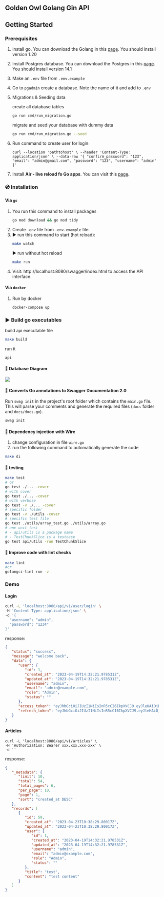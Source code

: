 ## Golden Owl Golang Gin API

## Getting Started

### Prerequisites

1. Install go. You can download the Golang in this [page](https://go.dev/doc/install). You should install version 1.20
2. Install Postgres database. You can download the Postgres in this [page](https://www.postgresql.org/download/). You should install version 14.1
3. Make an `.env` file from `.env.example`
4. Go to `pgadmin` create a database. Note the name of it and add to `.env`
5. Migrations & Seeding data

   create all database tables
   ```sh
   go run cmd/run_migration.go
   ```
   migrate and seed your database with dummy data
   ```sh
   go run cmd/run_migration.go --seed
   ```
6. Run command to create user for login

   `curl --location 'pathtohost' \
   --header 'Content-Type: application/json' \
   --data-raw '{
   "confirm_password": "123",
   "email": "admin@gmail.com",
   "password": "123",
   "username": "admin"
   }'`
7. Install **Air - live reload fo Go apps**. You can visit this [page](https://github.com/cosmtrek/air).

### 💿 Installation

#### Via `go`

1. You run this command to install packages
   ```sh
   go mod download && go mod tidy
   ```
2. Create `.env` file from `.env.example` file.
3. ▶ run this command to start (hot reload):
   ```sh
   make watch
   ```
   ▶ run without hot reload
   ```sh
   make run
   ```
4. Visit: http://localhost:8080/swagger/index.html to access the API interface.
#### Via `docker`

1. Run by docker
   ```sh
   docker-compose up
   ```

### ▶️  Build go executables
build api executable file
```sh
make build
```

run it
```sh
api
```

<!-- MARKDOWN LINKS & IMAGES -->
<!-- https://www.markdownguide.org/basic-syntax/#reference-style-links -->
[Golang]: https://img.shields.io/badge/go-%2300ADD8.svg?style=for-the-badge&logo=go&logoColor=white
[Golang-url]: https://go.dev/doc/


#### 📌 Database Diagram
[![](https://mermaid.ink/img/pako:eNqtkk1PwzAMhv9K5HM3pZ90uU0bBw5IiLEL6iVqvRGpTabEFYyu_53QgTq2cUDCJ_uxI7-x3UFpKgQBaJdKbq1sCs28rR1ad-Ky7hh8Wqs0sbslO7Ux68gqvR1eadngb3n2IJ17Nba6zNw2UtWX-NHUeElXJKl1Iyfley4sSsJqTmd8vauu8iXWeML7Qh-duSVV1uh-Rn-eBXtSdE37wmhCTf8uftza4TCZHLpRuWCl7ymVdhBAg9ZPuvLLHz5UAL1ggwUI71a4kW1NBRS696WyJbPa6xIE2RYDaActXxcDYiNr5-lO6mdjmu8iH4Lo4A1EnOXTWZImYRjFPL7hWQB7EJMkn0ZpksY5z_Mw4rM-gPfhfTjlaZ7FnKchD7M8ytIAsFJk7P3xWoej7T8A9wvK7w?type=png)](https://mermaid.live/edit#pako:eNqtkk1PwzAMhv9K5HM3pZ90uU0bBw5IiLEL6iVqvRGpTabEFYyu_53QgTq2cUDCJ_uxI7-x3UFpKgQBaJdKbq1sCs28rR1ad-Ky7hh8Wqs0sbslO7Ux68gqvR1eadngb3n2IJ17Nba6zNw2UtWX-NHUeElXJKl1Iyfley4sSsJqTmd8vauu8iXWeML7Qh-duSVV1uh-Rn-eBXtSdE37wmhCTf8uftza4TCZHLpRuWCl7ymVdhBAg9ZPuvLLHz5UAL1ggwUI71a4kW1NBRS696WyJbPa6xIE2RYDaActXxcDYiNr5-lO6mdjmu8iH4Lo4A1EnOXTWZImYRjFPL7hWQB7EJMkn0ZpksY5z_Mw4rM-gPfhfTjlaZ7FnKchD7M8ytIAsFJk7P3xWoej7T8A9wvK7w)

#### 🔗 Converts Go annotations to Swagger Documentation 2.0
Run `swag init` in the project's root folder which contains the `main.go` file. This will parse your comments and generate the required files (`docs` folder and `docs/docs.go`).
```sh
swag init
```


#### 💉 Dependency injection with Wire
1. change configuration in file ```wire.go ```
2. run the following command to automatically generate the code
```sh
make di
```

#### 🧪 testing
```sh
make test
# or
go test ./... -cover
# with cover
go test ./... -cover
# with verbose
go test -v ./... -cover
# specific folder
go test -v ./utils -cover
# specific test file
go test ./utils/array_test.go ./utils/array.go
# one unit test
# - api/utils is a package name
# - TestChunkSlice is a testcase
go test api/utils -run TestChunkSlice 
```

#### 🧪 Improve code with lint checks
```sh
make lint
#or
golangci-lint run -v
```

### Demo
#### Login
```sh
curl -L 'localhost:8080/api/v1/user/login' \
-H 'Content-Type: application/json' \
-d '{
  "username": "admin",
  "password": "1234"
}'
```
response:
```json
{
   "status": "success",
   "message": "welcome back",
   "data": {
      "user": {
         "id": 1,
         "created_at": "2023-04-19T14:32:21.978531Z",
         "updated_at": "2023-04-19T14:32:21.978531Z",
         "username": "admin",
         "email": "admin@example.com",
         "role": "Admin",
         "status": ""
      },
      "access_token": "eyJhbGciOiJIUzI1NiIsInR5cCI6IkpXVCJ9.eyJleHAiOjE2ODIyNTE2NjEsInVzZXJfaWQiOiIxIn0.KitgldojU8OfgQYATlbMMnGH3BTM4KG5Ga_nWUoDLSU",
      "refresh_token": "eyJhbGciOiJIUzI1NiIsInR5cCI6IkpXVCJ9.eyJleHAiOjE2ODIzMzcxNjEsInVzZXJfaWQiOiIxIn0.fMlRnxptkEBaDZ_x52tiS2SiS6JDdT_GfFxbXhVihFE"
   }
}
```
#### Articles
```shell
curl -L 'localhost:8080/api/v1/articles' \
-H 'Authorization: Bearer xxx.xxx.xxx-xxx' \
-d ''
```
response:
```json
{
   "_metadata": {
      "limit": 10,
      "total": 54,
      "total_pages": 6,
      "per_page": 10,
      "page": 1,
      "sort": "created_at DESC"
   },
   "records": [
      {
         "id": 59,
         "created_at": "2023-04-23T10:38:29.80017Z",
         "updated_at": "2023-04-23T10:38:29.80017Z",
         "user": {
            "id": 1,
            "created_at": "2023-04-19T14:32:21.978531Z",
            "updated_at": "2023-04-19T14:32:21.978531Z",
            "username": "admin",
            "email": "admin@example.com",
            "role": "Admin",
            "status": ""
         },
         "title": "test",
         "content": "test content"
      }
   ]
}
```